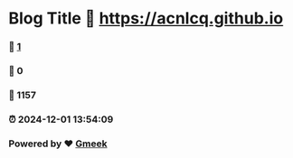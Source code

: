 # Blog Title :link: https://acnlcq.github.io 
### :page_facing_up: [1](https://acnlcq.github.io/tag.html) 
### :speech_balloon: 0 
### :hibiscus: 1157 
### :alarm_clock: 2024-12-01 13:54:09 
### Powered by :heart: [Gmeek](https://github.com/Meekdai/Gmeek)
